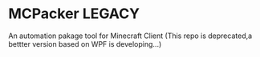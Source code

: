 # MCPacker LEGACY
An automation pakage tool for Minecraft Client (This repo is deprecated,a bettter version based on WPF is developing...)
